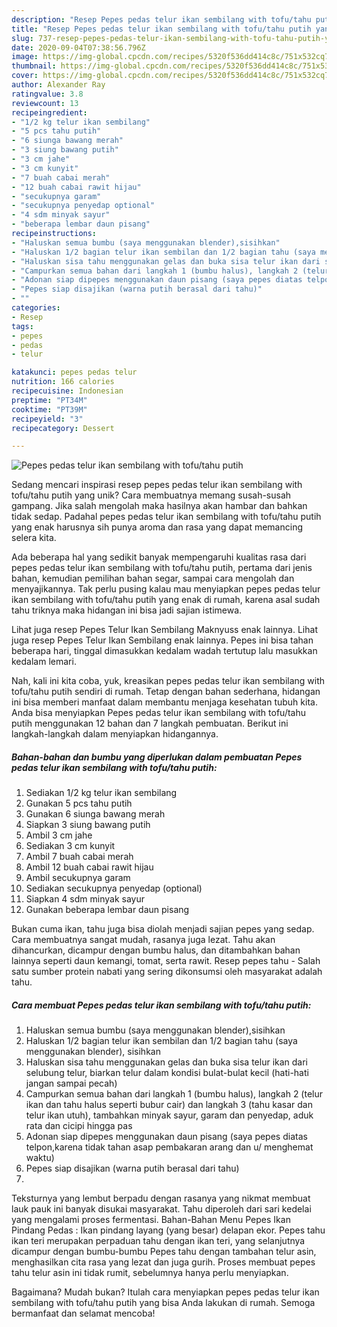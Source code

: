 ```yaml
---
description: "Resep Pepes pedas telur ikan sembilang with tofu/tahu putih yang Enak Banget"
title: "Resep Pepes pedas telur ikan sembilang with tofu/tahu putih yang Enak Banget"
slug: 737-resep-pepes-pedas-telur-ikan-sembilang-with-tofu-tahu-putih-yang-enak-banget
date: 2020-09-04T07:38:56.796Z
image: https://img-global.cpcdn.com/recipes/5320f536dd414c8c/751x532cq70/pepes-pedas-telur-ikan-sembilang-with-tofutahu-putih-foto-resep-utama.jpg
thumbnail: https://img-global.cpcdn.com/recipes/5320f536dd414c8c/751x532cq70/pepes-pedas-telur-ikan-sembilang-with-tofutahu-putih-foto-resep-utama.jpg
cover: https://img-global.cpcdn.com/recipes/5320f536dd414c8c/751x532cq70/pepes-pedas-telur-ikan-sembilang-with-tofutahu-putih-foto-resep-utama.jpg
author: Alexander Ray
ratingvalue: 3.8
reviewcount: 13
recipeingredient:
- "1/2 kg telur ikan sembilang"
- "5 pcs tahu putih"
- "6 siunga bawang merah"
- "3 siung bawang putih"
- "3 cm jahe"
- "3 cm kunyit"
- "7 buah cabai merah"
- "12 buah cabai rawit hijau"
- "secukupnya garam"
- "secukupnya penyedap optional"
- "4 sdm minyak sayur"
- "beberapa lembar daun pisang"
recipeinstructions:
- "Haluskan semua bumbu (saya menggunakan blender),sisihkan"
- "Haluskan 1/2 bagian telur ikan sembilan dan 1/2 bagian tahu (saya menggunakan blender), sisihkan"
- "Haluskan sisa tahu menggunakan gelas dan buka sisa telur ikan dari selubung telur, biarkan telur dalam kondisi bulat-bulat kecil (hati-hati jangan sampai pecah)"
- "Campurkan semua bahan dari langkah 1 (bumbu halus), langkah 2 (telur ikan dan tahu halus seperti bubur cair) dan langkah 3 (tahu kasar dan telur ikan utuh), tambahkan minyak sayur, garam dan penyedap, aduk rata dan cicipi hingga pas"
- "Adonan siap dipepes menggunakan daun pisang (saya pepes diatas telpon,karena tidak tahan asap pembakaran arang dan u/ menghemat waktu)"
- "Pepes siap disajikan (warna putih berasal dari tahu)"
- ""
categories:
- Resep
tags:
- pepes
- pedas
- telur

katakunci: pepes pedas telur 
nutrition: 166 calories
recipecuisine: Indonesian
preptime: "PT34M"
cooktime: "PT39M"
recipeyield: "3"
recipecategory: Dessert

---
```



![Pepes pedas telur ikan sembilang with tofu/tahu putih](https://img-global.cpcdn.com/recipes/5320f536dd414c8c/751x532cq70/pepes-pedas-telur-ikan-sembilang-with-tofutahu-putih-foto-resep-utama.jpg)

Sedang mencari inspirasi resep pepes pedas telur ikan sembilang with tofu/tahu putih yang unik? Cara membuatnya memang susah-susah gampang. Jika salah mengolah maka hasilnya akan hambar dan bahkan tidak sedap. Padahal pepes pedas telur ikan sembilang with tofu/tahu putih yang enak harusnya sih punya aroma dan rasa yang dapat memancing selera kita.

Ada beberapa hal yang sedikit banyak mempengaruhi kualitas rasa dari pepes pedas telur ikan sembilang with tofu/tahu putih, pertama dari jenis bahan, kemudian pemilihan bahan segar, sampai cara mengolah dan menyajikannya. Tak perlu pusing kalau mau menyiapkan pepes pedas telur ikan sembilang with tofu/tahu putih yang enak di rumah, karena asal sudah tahu triknya maka hidangan ini bisa jadi sajian istimewa.

Lihat juga resep Pepes Telur Ikan Sembilang Maknyuss enak lainnya. Lihat juga resep Pepes Telur Ikan Sembilang enak lainnya. Pepes ini bisa tahan beberapa hari, tinggal dimasukkan kedalam wadah tertutup lalu masukkan kedalam lemari.


Nah, kali ini kita coba, yuk, kreasikan pepes pedas telur ikan sembilang with tofu/tahu putih sendiri di rumah. Tetap dengan bahan sederhana, hidangan ini bisa memberi manfaat dalam membantu menjaga kesehatan tubuh kita. Anda bisa menyiapkan Pepes pedas telur ikan sembilang with tofu/tahu putih menggunakan 12 bahan dan 7 langkah pembuatan. Berikut ini langkah-langkah dalam menyiapkan hidangannya.

<!--inarticleads1-->

##### Bahan-bahan dan bumbu yang diperlukan dalam pembuatan Pepes pedas telur ikan sembilang with tofu/tahu putih:

1. Sediakan 1/2 kg telur ikan sembilang
1. Gunakan 5 pcs tahu putih
1. Gunakan 6 siunga bawang merah
1. Siapkan 3 siung bawang putih
1. Ambil 3 cm jahe
1. Sediakan 3 cm kunyit
1. Ambil 7 buah cabai merah
1. Ambil 12 buah cabai rawit hijau
1. Ambil secukupnya garam
1. Sediakan secukupnya penyedap (optional)
1. Siapkan 4 sdm minyak sayur
1. Gunakan beberapa lembar daun pisang


Bukan cuma ikan, tahu juga bisa diolah menjadi sajian pepes yang sedap. Cara membuatnya sangat mudah, rasanya juga lezat. Tahu akan dihancurkan, dicampur dengan bumbu halus, dan ditambahkan bahan lainnya seperti daun kemangi, tomat, serta rawit. Resep pepes tahu - Salah satu sumber protein nabati yang sering dikonsumsi oleh masyarakat adalah tahu. 

<!--inarticleads2-->

##### Cara membuat Pepes pedas telur ikan sembilang with tofu/tahu putih:

1. Haluskan semua bumbu (saya menggunakan blender),sisihkan
1. Haluskan 1/2 bagian telur ikan sembilan dan 1/2 bagian tahu (saya menggunakan blender), sisihkan
1. Haluskan sisa tahu menggunakan gelas dan buka sisa telur ikan dari selubung telur, biarkan telur dalam kondisi bulat-bulat kecil (hati-hati jangan sampai pecah)
1. Campurkan semua bahan dari langkah 1 (bumbu halus), langkah 2 (telur ikan dan tahu halus seperti bubur cair) dan langkah 3 (tahu kasar dan telur ikan utuh), tambahkan minyak sayur, garam dan penyedap, aduk rata dan cicipi hingga pas
1. Adonan siap dipepes menggunakan daun pisang (saya pepes diatas telpon,karena tidak tahan asap pembakaran arang dan u/ menghemat waktu)
1. Pepes siap disajikan (warna putih berasal dari tahu)
1. 


Teksturnya yang lembut berpadu dengan rasanya yang nikmat membuat lauk pauk ini banyak disukai masyarakat. Tahu diperoleh dari sari kedelai yang mengalami proses fermentasi. Bahan-Bahan Menu Pepes Ikan Pindang Pedas : Ikan pindang layang (yang besar) delapan ekor. Pepes tahu ikan teri merupakan perpaduan tahu dengan ikan teri, yang selanjutnya dicampur dengan bumbu-bumbu Pepes tahu dengan tambahan telur asin, menghasilkan cita rasa yang lezat dan juga gurih. Proses membuat pepes tahu telur asin ini tidak rumit, sebelumnya hanya perlu menyiapkan. 

Bagaimana? Mudah bukan? Itulah cara menyiapkan pepes pedas telur ikan sembilang with tofu/tahu putih yang bisa Anda lakukan di rumah. Semoga bermanfaat dan selamat mencoba!
